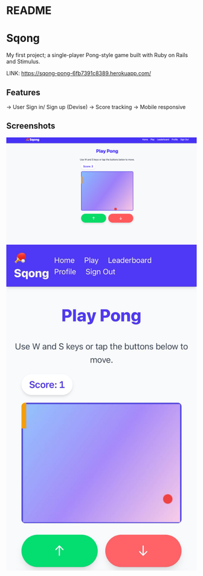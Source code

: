 # README
# Sqong
My first project; a single-player Pong-style game built with Ruby on Rails and Stimulus.

LINK: https://sqong-pong-6fb7391c8389.herokuapp.com/

## Features
-> User Sign in/ Sign up (Devise)
-> Score tracking
-> Mobile responsive

## Screenshots

![Sqong on desktop](screenshots/screenshot1.png)
![Sqong on mobile](screenshots/screenshot2.jpeg)